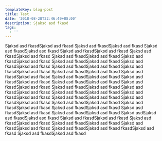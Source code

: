 ```yaml
---
templateKey: blog-post
title: Test
date: '2018-08-28T22:46:49+08:00'
description: Sjaksd asd fkasd
tags:
  - ''
---
```

Sjaksd asd fkasdSjaksd asd fkasd Sjaksd asd fkasdSjaksd asd fkasd Sjaksd asd fkasdSjaksd asd fkasd Sjaksd asd fkasdSjaksd asd fkasd Sjaksd asd fkasdSjaksd asd fkasd Sjaksd asd fkasdSjaksd asd fkasd Sjaksd asd fkasdSjaksd asd fkasd Sjaksd asd fkasdSjaksd asd fkasd Sjaksd asd fkasdSjaksd asd fkasd Sjaksd asd fkasdSjaksd asd fkasd Sjaksd asd fkasdSjaksd asd fkasd Sjaksd asd fkasdSjaksd asd fkasd Sjaksd asd fkasdSjaksd asd fkasd Sjaksd asd fkasdSjaksd asd fkasd Sjaksd asd fkasdSjaksd asd fkasd Sjaksd asd fkasdSjaksd asd fkasd Sjaksd asd fkasdSjaksd asd fkasd Sjaksd asd fkasdSjaksd asd fkasd Sjaksd asd fkasdSjaksd asd fkasd Sjaksd asd fkasdSjaksd asd fkasd Sjaksd asd fkasdSjaksd asd fkasd Sjaksd asd fkasdSjaksd asd fkasd Sjaksd asd fkasdSjaksd asd fkasd Sjaksd asd fkasdSjaksd asd fkasd Sjaksd asd fkasdSjaksd asd fkasd Sjaksd asd fkasdSjaksd asd fkasd Sjaksd asd fkasdSjaksd asd fkasd Sjaksd asd fkasdSjaksd asd fkasd Sjaksd asdSjaksd asd fkasdSjaksd asd fkasd Sjaksd asd fkasdSjaksd asd fkasd Sjaksd asd fkasdSjaksd asd fkasd Sjaksd asd fkasdSjaksd asd fkasd Sjaksd asd fkasdSjaksd asd fkasd Sjaksd asd fkasdSjaksd asd fkasd fkasdSjaksd asd fkasd Sjaksd asd fkasdSjaksd asd fkasd
